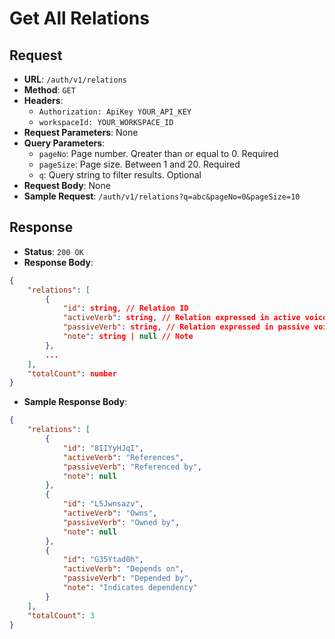# Get All Relations

## Request
* **URL**: `/auth/v1/relations`
* **Method**: `GET`
* **Headers**:
    * `Authorization: ApiKey YOUR_API_KEY`
    * `workspaceId: YOUR_WORKSPACE_ID`
* **Request Parameters**: None
* **Query Parameters**:
    * `pageNo`: Page number. Qreater than or equal to 0. Required
    * `pageSize`: Page size. Between 1 and 20. Required
    * `q`: Query string to filter results. Optional
* **Request Body**: None
* **Sample Request**: `/auth/v1/relations?q=abc&pageNo=0&pageSize=10`

## Response
* **Status**: `200 OK`
* **Response Body**:

```json
{
    "relations": [
        {
            "id": string, // Relation ID
            "activeVerb": string, // Relation expressed in active voice (e.g. "Uses")
            "passiveVerb": string, // Relation expressed in passive voice (e.g. "Used by")
            "note": string | null // Note
        },
        ...
    ],
    "totalCount": number
}
```

* **Sample Response Body**:

```json
{
    "relations": [
        {
            "id": "8IIYyHJqI",
            "activeVerb": "References",
            "passiveVerb": "Referenced by",
            "note": null
        },
        {
            "id": "L5Jwnsazv",
            "activeVerb": "Owns",
            "passiveVerb": "Owned by",
            "note": null
        },
        {
            "id": "G35Ytad0h",
            "activeVerb": "Depends on",
            "passiveVerb": "Depended by",
            "note": "Indicates dependency"
        }
    ],
    "totalCount": 3
}
```
